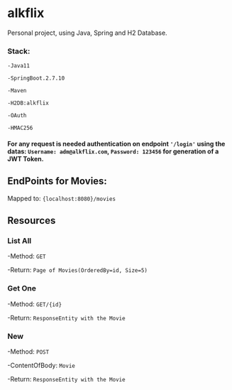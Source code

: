 # alkflix
Personal project, using Java, Spring and H2 Database.

### Stack:
`-Java11`

`-SpringBoot.2.7.10`

`-Maven`

`-H2DB:alkflix`

`-OAuth`

`-HMAC256`

#### For any request is needed authentication on endpoint `'/login'` using the datas: `Username: adm@alkflix.com`, `Password: 123456` for generation of a JWT Token.

## EndPoints for Movies:
Mapped to: `{localhost:8080}/movies`

## Resources

### List All
-Method: `GET`

-Return: `Page of Movies(OrderedBy=id, Size=5)`

### Get One 
-Method: `GET/{id}`

-Return: `ResponseEntity with the Movie`

### New
-Method: `POST`

-ContentOfBody: `Movie`

-Return: `ResponseEntity with the Movie`


 
